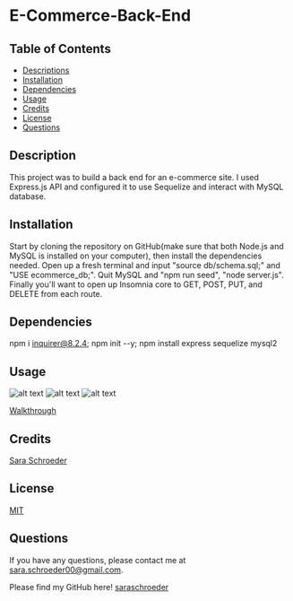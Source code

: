 # E-Commerce-Back-End

## Table of Contents
* [Descriptions](#description)
* [Installation](#installation)
* [Dependencies](#dependencies)
* [Usage](#usage)
* [Credits](#credits)
* [License](#license)
* [Questions](#questions)


## Description

This project was to build a back end for an e-commerce site. I used Express.js API and configured it to use Sequelize and interact with MySQL database.


## Installation

Start by cloning the repository on GitHub(make sure that both Node.js and MySQL is installed on your computer), then install the dependencies needed. Open up a fresh terminal and input "source db/schema.sql;" and "USE ecommerce_db;". Quit MySQL and "npm run seed", "node server.js". Finally you'll want to open up Insomnia core to GET, POST, PUT, and DELETE from each route. 

## Dependencies

npm i inquirer@8.2.4;
npm init --y;
npm install express sequelize mysql2

## Usage

![alt text]()
![alt text]()
![alt text]()

[Walkthrough]()

## Credits

[Sara Schroeder](https://github.com/saraschroeder)

## License

[MIT](https://choosealicense.com/licenses/mit/)

## Questions

If you have any questions, please contact me at [sara.schroeder00@gmail.com](mailto:sara.schroeder00@gmail.com). 

Please find my GitHub here!
[saraschroeder](https://github/saraschroeder)